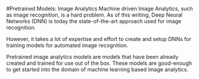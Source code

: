#Pretrained Models: Image Analytics
Machine driven Image Analytics, such as image recognition, is a hard problem. As of this writing, Deep Neural Networks (DNN) is today the state-of-the-art approach used for image recognition. 

However, it takes a lot of expertise and effort to create and setup DNNs for training models for automated image recognition.

Pretrained image analytics models are models that have been already created and trained for use out of the box. These models are good-enough to get started into the domain of machine learning based image analytics.